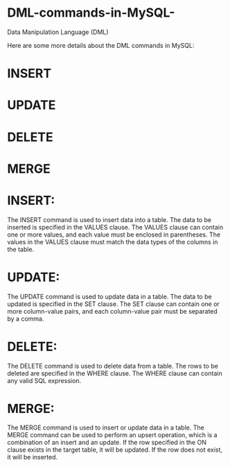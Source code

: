 # DML-commands-in-MySQL-
Data Manipulation Language (DML)

Here are some more details about the DML commands in MySQL:
# INSERT
# UPDATE
# DELETE
# MERGE

# INSERT:
 The INSERT command is used to insert data into a table. The data to be inserted is specified in the VALUES clause. 
 The VALUES clause can contain one or more values, and each value must be enclosed in parentheses. 
 The values in the VALUES clause must match the data types of the columns in the table.
 
 # UPDATE:
 The UPDATE command is used to update data in a table.
 The data to be updated is specified in the SET clause. 
 The SET clause can contain one or more column-value pairs, and each column-value pair must be separated by a comma.
 # DELETE:
 The DELETE command is used to delete data from a table. 
 The rows to be deleted are specified in the WHERE clause. 
 The WHERE clause can contain any valid SQL expression.
 
 # MERGE:
 The MERGE command is used to insert or update data in a table. 
 The MERGE command can be used to perform an upsert operation, which is a combination of an insert and an update. 
 If the row specified in the ON clause exists in the target table, it will be updated. If the row does not exist, it will be inserted.
